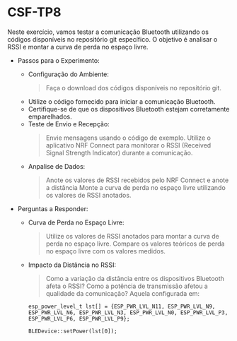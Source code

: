 # CSF-TP8

Neste exercício, vamos testar a comunicação Bluetooth utilizando os códigos disponíveis no repositório git específico. O objetivo é analisar o RSSI e montar a curva de perda no espaço livre.

- Passos para o Experimento:
	- Configuração do Ambiente:
		> Faça o download dos códigos disponíveis no repositório git.
	- Utilize o código fornecido para iniciar a comunicação Bluetooth.
	- Certifique-se de que os dispositivos Bluetooth estejam corretamente emparelhados.
	- Teste de Envio e Recepção:
		> Envie mensagens usando o código de exemplo.
		> Utilize o aplicativo NRF Connect para monitorar o RSSI (Received Signal Strength Indicator) durante a comunicação.
	- Anpalise de Dados:
		> Anote os valores de RSSI recebidos pelo NRF Connect e anote a distância
		> Monte a curva de perda no espaço livre utilizando os valores de RSSI anotados.

- Perguntas a Responder:
	- Curva de Perda no Espaço Livre:
		> Utilize os valores de RSSI anotados para montar a curva de perda no espaço livre.
		> Compare os valores teóricos de perda no espaço livre com os valores medidos.
	- Impacto da Distância no RSSI:
		> Como a variação da distância entre os dispositivos Bluetooth afeta o RSSI?
		> Como a potência de transmissão afetou a qualidade da comunicação? Aquela configurada em:
		
		`esp_power_level_t lst[] = {ESP_PWR_LVL_N11, ESP_PWR_LVL_N9, ESP_PWR_LVL_N6, ESP_PWR_LVL_N3, ESP_PWR_LVL_N0, ESP_PWR_LVL_P3, ESP_PWR_LVL_P6, ESP_PWR_LVL_P9};`

		`BLEDevice::setPower(lst[0]);`
